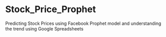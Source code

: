 # Stock_Price_Prophet
Predicting Stock Prices using Facebook Prophet model and understanding the trend using Google Spreadsheets
